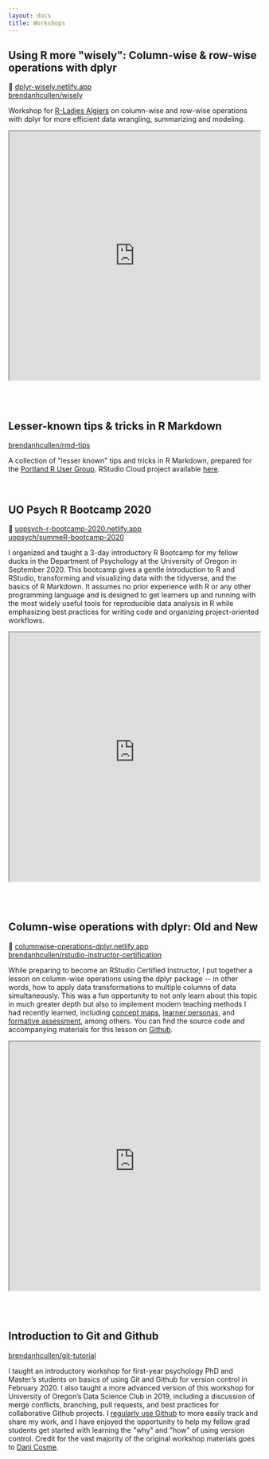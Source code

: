 ```yaml
---
layout: docs
title: Workshops
---
```


## Using R more "wisely": Column-wise & row-wise operations with dplyr

:link: [dplyr-wisely.netlify.app](https://dplyr-wisely.netlify.app/) <br> 
<i class="fab fa-github"></i> [brendanhcullen/wisely](https://github.com/brendanhcullen/wisely)

Workshop for [R-Ladies Algiers](https://www.meetup.com/rladies-algiers/events/274647307/) on column-wise and row-wise operations with dplyr for more efficient data wrangling, summarizing and modeling.

<iframe src="https://dplyr-wisely.netlify.app/"; 
style="width:100%; height:500px"> </iframe>

<br><br>

## Lesser-known tips & tricks in R Markdown

<i class="fab fa-github"></i> [brendanhcullen/rmd-tips](https://github.com/brendanhcullen/rmd-tips)

A collection of "lesser known" tips and tricks in R Markdown, prepared for the [Portland R User Group](https://www.meetup.com/portland-r-user-group/events/274774392/). RStudio Cloud project available [here](https://rstudio.cloud/project/2007413).

<br>

## UO Psych R Bootcamp 2020 
:link: [uopsych-r-bootcamp-2020.netlify.app](https://uopsych-r-bootcamp-2020.netlify.app/) <br> 
<i class="fab fa-github"></i> [uopsych/summeR-bootcamp-2020](https://github.com/uopsych/summeR-bootcamp-2020)

I organized and taught a 3-day introductory R Bootcamp for my fellow ducks in the Department of Psychology at the University of Oregon in September 2020. This bootcamp gives a gentle introduction to R and RStudio, transforming and visualizing data with the tidyverse, and the basics of R Markdown. It assumes no prior experience with R or any other programming language and is designed to get learners up and running with the most widely useful tools for reproducible data analysis in R while emphasizing best practices for writing code and organizing project-oriented workflows.

<iframe src="https://uopsych-r-bootcamp-2020.netlify.app/"; 
style="width:100%; height:500px"> </iframe>

<br><br>

## Column-wise operations with dplyr: Old and New

:link: [columnwise-operations-dplyr.netlify.app](https://columnwise-operations-dplyr.netlify.app/) <br> 
<i class="fab fa-github"></i> [brendanhcullen/rstudio-instructor-certification](https://github.com/brendanhcullen/rstudio-instructor-certification)

While preparing to become an RStudio Certified Instructor, I put together a lesson on column-wise operations using the dplyr package -- in other words, how to apply data transformations to multiple columns of data simultaneously. This was a fun opportunity to not only learn about this topic in much greater depth but also to implement modern teaching methods I had recently learned, including [concept maps](https://github.com/brendanhcullen/rstudio-instructor-certification#concept-map), [learner personas](https://github.com/brendanhcullen/rstudio-instructor-certification/blob/master/README.md#learner-persona), and [formative assessment](https://brendancullen.shinyapps.io/columnwise_operations_formative_assessment), among others. You can find the source code and accompanying materials for this lesson on [Github](https://github.com/brendanhcullen/rstudio-instructor-certification). 

<iframe src="https://columnwise-operations-dplyr.netlify.app/"; 
style="width:100%; height:500px"> </iframe>

<br><br>

## Introduction to Git and Github

<i class="fab fa-github"></i> [brendanhcullen/git-tutorial](https://github.com/brendanhcullen/git-tutorial)

I taught an introductory workshop for first-year psychology PhD and Master’s students on basics of using Git and Github for version control in February 2020. I also taught a more advanced version of this workshop for University of Oregon’s Data Science Club in 2019, including a discussion of merge conflicts, branching, pull requests, and best practices for collaborative Github projects. I [regularly use Github](https://github.com/brendanhcullen) to more easily track and share my work, and I have enjoyed the opportunity to help my fellow grad students get started with learning the "why" and "how" of using version control. Credit for the vast majority of the original workshop materials goes to [Dani Cosme](https://dcosme.github.io/).